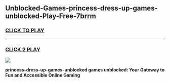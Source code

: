 
## Unblocked-Games-princess-dress-up-games-unblocked-Play-Free-7brrm
<h3>
<a href="https://premium76.site?title=princess-dress-up-games-unblocked&ref=17A">CLICK TO PLAY</a></h3>
<hr>

<h3>
<a href="https://premium76.site?title=princess-dress-up-games-unblocked&ref=17A">CLICK 2 PLAY</a>
  
</h3>

<a href="https://premium76.site?title=princess-dress-up-games-unblocked&ref=17A"><img src="https://clearcache.store/games.png"></a>


**princess-dress-up-games-unblocked games unblocked: Your Gateway to Fun and Accessible Online Gaming**
